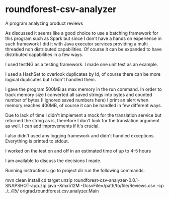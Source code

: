 # roundforest-csv-analyzer

A program analyzing product reviews

As discussed it seems like a good choice to use a batching framework for this program such as Spark but since I don't have a hands on experience in such framework I did it with Java executor services providing a multi threaded non distributed capabilities. Of course it can be expanded to have distributed capabilities in a few ways.

I used testNG as a testing framework. I made one unit test as an example.

I used a HashSet to overlook duplicates by Id, of course there can be more logical duplicates but I didn't handled them.

I gave the program 500MB as max memory in the run command. In order to track memory size I converted all saved strings into bytes and counted number of bytes (I ignored saved numbers here) I print an alert when memory reaches 400MB, of course it can be handled in few different ways.

Due to lack of time I didn't implement a mock for the translation service but returned the string as is, therefore I don't look for the translation argument as well. I can add improvements if it's crucial.

I also didn't used any logging framework and didn't handled exceptions. Everything is printed to stdout.

I worked on the test on and off in an estimated time of up to 4-5 hours

I am available to discuss the decisions I made.

Running instructions:
go to project dir
run the following commands: 

mvn clean install
cd target
unzip roundforest-csv-analyzer-0.0.1-SNAPSHOT-app.zip
java -Xmx512M -DcsvFile=/path/to/file/Reviews.csv -cp ./*:./lib/* origrad.roundforest.csv.analyzer.Main 


